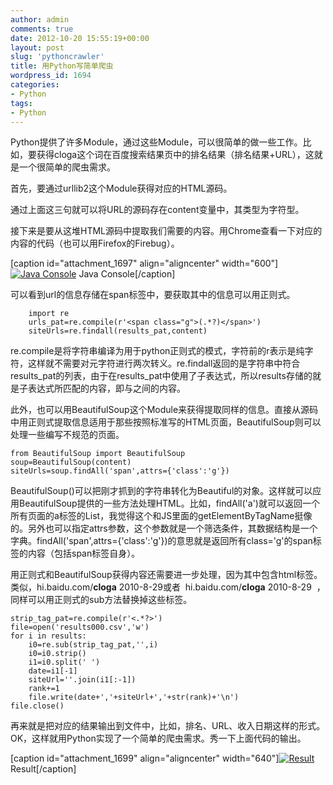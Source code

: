 ```yaml
---
author: admin
comments: true
date: 2012-10-20 15:55:19+00:00
layout: post
slug: 'pythoncrawler'
title: 用Python写简单爬虫
wordpress_id: 1694
categories:
- Python
tags:
- Python
---
```


Python提供了许多Module，通过这些Module，可以很简单的做一些工作。比如，要获得cloga这个词在百度搜索结果页中的排名结果（排名结果+URL），这就是一个很简单的爬虫需求。

首先，要通过urllib2这个Module获得对应的HTML源码。

<script src="https://gist.github.com/cloga/8171284.js"></script>

通过上面这三句就可以将URL的源码存在content变量中，其类型为字符型。

接下来是要从这堆HTML源码中提取我们需要的内容。用Chrome查看一下对应的内容的代码（也可以用Firefox的Firebug）。

[caption id="attachment_1697" align="aligncenter" width="600"][![Java Console](http://www.cloga.info/wp-content/uploads/2012/10/QQ截图20121020214746-1024x367.png)](http://www.cloga.info/wp-content/uploads/2012/10/QQ截图20121020214746.png) Java Console[/caption]

可以看到url的信息存储在span标签中，要获取其中的信息可以用正则式。

```    
    import re
    urls_pat=re.compile(r'<span class="g">(.*?)</span>')
    siteUrls=re.findall(results_pat,content)
```

<!-- more -->
re.compile是将字符串编译为用于python正则式的模式，字符前的r表示是纯字符，这样就不需要对元字符进行两次转义。re.findall返回的是字符串中符合results_pat的列表，由于在results_pat中使用了子表达式，所以results存储的就是子表达式所匹配的内容，即<span>与</span>之间的内容。

此外，也可以用BeautifulSoup这个Module来获得提取同样的信息。直接从源码中用正则式提取信息适用于那些按照标准写的HTML页面，BeautifulSoup则可以处理一些编写不规范的页面。

    
    from BeautifulSoup import BeautifulSoup
    soup=BeautifulSoup(content)
    siteUrls=soup.findAll('span',attrs={'class':'g'})


BeautifulSoup()可以把刚才抓到的字符串转化为Beautiful的对象。这样就可以应用BeautifulSoup提供的一些方法处理HTML。比如，findAll('a')就可以返回一个所有页面的a标签的List，我觉得这个和JS里面的getElementByTagName挺像的。另外也可以指定attrs参数，这个参数就是一个筛选条件，其数据结构是一个字典。findAll('span',attrs={'class':'g'})的意思就是返回所有class='g'的span标签的内容（包括span标签自身）。

用正则式和BeautifulSoup获得内容还需要进一步处理，因为其中包含html标签。类似，hi.baidu.com/<b>cloga</b> 2010-8-29或者<span>  hi.baidu.com/<b>cloga</b> 2010-8-29  </span>，同样可以用正则式的sub方法替换掉这些标签。

    
    strip_tag_pat=re.compile(r'<.*?>')
    file=open('results000.csv','w')
    for i in results:
        i0=re.sub(strip_tag_pat,'',i)
        i0=i0.strip()
        i1=i0.split(' ')
        date=i1[-1]
        siteUrl=''.join(i1[:-1])
        rank+=1
        file.write(date+','+siteUrl+','+str(rank)+'\n')
    file.close()




再来就是把对应的结果输出到文件中，比如，排名、URL、收入日期这样的形式。OK，这样就用Python实现了一个简单的爬虫需求。秀一下上面代码的输出。




[caption id="attachment_1699" align="aligncenter" width="640"][![Result](http://www.cloga.info/wp-content/uploads/2012/10/Result.png)](http://www.cloga.info/wp-content/uploads/2012/10/Result.png) Result[/caption]
